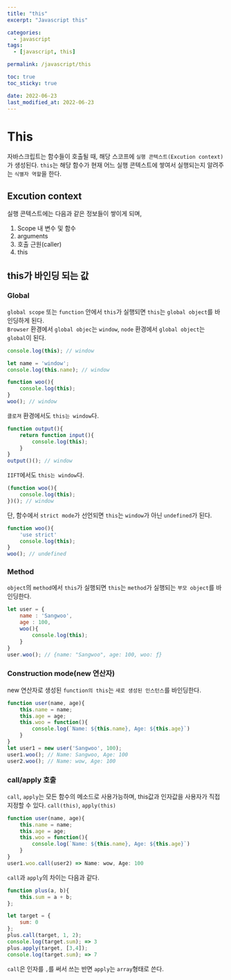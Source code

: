 ```yaml
---
title: "this"
excerpt: "Javascript this"

categories:
  - javascript
tags:
  - [javascript, this]

permalink: /javascript/this

toc: true
toc_sticky: true

date: 2022-06-23
last_modified_at: 2022-06-23
---
```


# This

자바스크립트는 함수들이 호출될 때, 해당 스코프에 `실행 콘텍스트(Excution context)`가 생성된다.
`this`는 해당 함수가 현재 어느 실행 콘텍스트에 쌓여서 실행되는지 알려주는 `식별자 역할`을 한다.

## Excution context

실행 콘텍스트에는 다음과 같은 정보들이 쌓이게 되며,

1. Scope 내 변수 및 함수
2. arguments
3. 호출 근원(caller)
4. this

## this가 바인딩 되는 값

### Global

`global scope` 또는 `function` 안에서 `this`가 실행되면 `this`는 `global object`를 바인딩하게 된다.  
`Browser` 환경에서 `global objec`는 `window`, 
`node` 환경에서 `global object`는 `global`이 된다.

```javascript
console.log(this); // window
```

```javascript
let name = 'window';
console.log(this.name); // window
```

```javascript
function woo(){
    console.log(this);
}
woo(); // window
```

`클로져` 환경에서도 `this는 window`다.

```javascript
function output(){
    return function input(){
        console.log(this);
    }
}
output()(); // window
```

`IIFT`에서도 `this는 window`다.

```javascript
(function woo(){
    console.log(this);
})(); // window
```

단, 함수에서 `strict mode`가 선언되면 `this`는 `window`가 아닌 `undefined`가 된다.

```javascript
function woo(){
    'use strict'
    console.log(this);
}
woo(); // undefined
```

### Method

`object`의 `method`에서 `this`가 실행되면 `this`는 `method`가 실행되는 `부모 object`를 바인딩한다.

```javascript
let user = {
    name : 'Sangwoo',
    age : 100,
    woo(){
        console.log(this);
    }
}
user.woo(); // {name: "Sangwoo", age: 100, woo: ƒ}
```

### Construction mode(new 연산자)

new 연산자로 생성된 `function의 this`는 `새로 생성된 인스턴스`를 바인딩한다.

```javascript
function user(name, age){
    this.name = name;
    this.age = age;
    this.woo = function(){
        console.log(`Name: ${this.name}, Age: ${this.age}`)
    }
}
let user1 = new user('Sangwoo', 100);
user1.woo(); // Name: Sangwoo, Age: 100
user2.woo(); // Name: wow, Age: 100
```

### call/apply 호출

`call`, `apply`는 모든 함수의 메소드로 사용가능하며, this값과 인자값을 사용자가 직접 지정할 수 있다.
`call(this)`, `apply(this)`

```javascript
function user(name, age){
    this.name = name;
    this.age = age;
    this.woo = function(){
        console.log(`Name: ${this.name}, Age: ${this.age}`)
    }
}
user1.woo.call(user2) => Name: wow, Age: 100
```

`call`과 `apply`의 차이는 다음과 같다.

```javascript
function plus(a, b){
	this.sum = a + b;
};

let target = {
	sum: 0
};
plus.call(target, 1, 2);
console.log(target.sum); => 3
plus.apply(target, [3,4]);
console.log(target.sum); => 7
```

`call`은 인자를 `,`를 써서 쓰는 반면 `apply`는 `array`형태로 쓴다.
